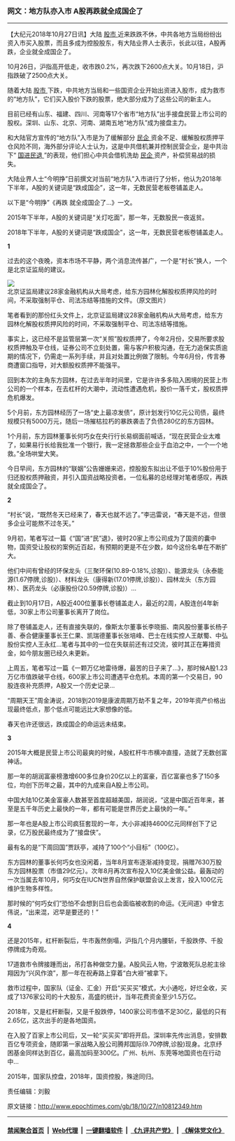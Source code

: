 ### 网文：地方队亦入市 A股再跌就全成国企了
------------------------

<p>
 【大纪元2018年10月27日讯】大陆
 <a href="http://www.epochtimes.com/gb/tag/%E8%82%A1%E5%B8%82.html">
  股市
 </a>
 近来跌跌不休，中共各地方当局纷纷出资入市买入股票，而且多成为控股股东，有大陆业界人士表示，长此以往，A股再跌，企业就全成国企了。
</p>
<p>
 10月26日，沪指高开低走，收市跌0.2%，再次跌下2600点大关。10月18日，沪指跌破了2500点大关。
</p>
<p>
 随着大陆
 <a href="http://www.epochtimes.com/gb/tag/%E8%82%A1%E5%B8%82.html">
  股市
 </a>
 下跌，中共地方当局和一些国资企业开始出资进入股市，成为救市的“地方队”，它们买入股价下跌的股票，绝大部分成为了这些公司的新主人。
</p>
<p>
 目前已经有山东、福建、四川、河南等17个省市“地方队”出手接盘民营上市公司的股权。深圳、山东、北京、河南、湖南五地“地方队”成为接盘主力。
</p>
<p>
 和大陆官方宣传的“地方队”入市是为了缓解部分
 <a href="http://www.epochtimes.com/gb/tag/%E6%B0%91%E4%BC%81.html">
  民企
 </a>
 资金不足、缓解股权质押平仓风险不同，海外部分评论人士认为，这是中共借机兼并控制民营企业，是中共治下“
 <a href="http://www.epochtimes.com/gb/tag/%E5%9B%BD%E8%BF%9B%E6%B0%91%E9%80%80.html">
  国进民退
 </a>
 ”的表现，他们担心中共会借机洗劫
 <a href="http://www.epochtimes.com/gb/tag/%E6%B0%91%E4%BC%81.html">
  民企
 </a>
 资产，补偿贸易战的损失。
</p>
<p>
 大陆业界人士“今明挣”日前撰文对当前“地方队”入市进行了分析，他认为2018年下半年，A股的关键词是“跌成国企”，这一年，无数民营老板卷铺盖走人。
</p>
<p>
 以下是“今明挣”《再跌 就全成国企了…》一文。
</p>
<p>
 2015年下半年，A股的关键词是“关灯吃面”，那一年，无数股民一夜返贫。
</p>
<p>
 2018年下半年，A股的关键词是“跌成国企”，这一年，无数民营老板卷铺盖走人。
</p>
<p>
 <strong>
  1
 </strong>
</p>
<p>
 过去的这个夜晚，资本市场不平静，两个消息流传甚广，一个是“村长”换人，一个是北京证监局的建议。
</p>
<p>
 <img src="http://i.epochtimes.com/assets/uploads/2018/10/20181019114420400-1.jpg"/>
 <br/>
 北京证监局建议28家金融机构从大局考虑，给东方园林化解股权质押风险的时间，不采取强制平仓、司法冻结等措施的文件。（原文图片）
</p>
<p>
 笔者看到的那份红头文件上，北京证监局建议28家金融机构从大局考虑，给东方园林化解股权质押风险的时间，不采取强制平仓、司法冻结等措施。
</p>
<p>
 事实上，这已经不是监管层第一次“关照”股权质押了，今年2月份，交易所要求股权质押触及平仓线，证券公司不立刻处置，需与客户积极沟通，在无力追保实质逾期的情况下，仍需走一系列手续，并且对处置比例做了限制。今年6月份，传言券商遭窗口指导，对大额股权质押不能强平。
</p>
<p>
 回到本次的主角东方园林，在过去半年时间里，它是许许多多陷入困境的民营上市公司的一个样本，在去杠杆的大潮中，流动性遭遇危机，股价一落千丈，股权质押危机爆发。
</p>
<p>
 5个月前，东方园林经历了一场“史上最凉发债”，原计划发行10亿元公司债，最终规模只有5000万元，随后一场摧枯拉朽的暴跌袭击了负债280亿的东方园林。
</p>
<p>
 1个月前，东方园林董事长何巧女在央行行长易纲面前喊话，“现在民营企业太难了，如果易行长给我批准一个银行，我一定拯救那些企业于血泊之中，一个一个地救。”全场哄堂大笑。
</p>
<p>
 今日早间，东方园林的“联姻”公告姗姗来迟，控股股东拟出让不低于10%股份用于归还股权质押融资，并引入国资战略投资者。一位私募的总经理对笔者感叹，再跌就全成国企了。
</p>
<p>
 <strong>
  2
 </strong>
</p>
<p>
 “村长”说，“既然冬天已经来了，春天也就不远了。”李迅雷说，“春天是不远，但很多企业可能熬不过冬天。”
</p>
<p>
 9月初，笔者写过一篇《“国”进“民”退》，彼时20家上市公司成为了国资的囊中物，国资受让股权的案例近百起，有预期的更是不在少数，如今这份名单在不断扩大。
</p>
<p>
 他们中间有曾经的环保龙头（三聚环保(10.89-0.18%,诊股)）、能源龙头（永泰能源(1.67停牌,诊股)）、材料龙头（康得新(17.01停牌,诊股)）、园林龙头（东方园林）、医药龙头（必康股份(20.59停牌,诊股)）…
</p>
<p>
 截止到10月17日，A股近400位董事长卷铺盖走人，最近的2周，A股连创4年新低，30家上市公司董事长离开了岗位。
</p>
<p>
 除了卷铺盖走人，还有直接失联的，像斯太尔董事长李晓振、南风股份董事长杨子善、泰合健康董事长王仁果、凯瑞德董事长张培峰、巴士在线实控人王献蜀、中弘股份实控人王永红…笔者与其中的一位在失联前还有过交流，彼时其正在筹措资金，如今朋友圈已经久未更新。
</p>
<p>
 上周五，笔者写过一篇《一颗万亿地雷待爆，最苦的日子来了…》，那时候A股1.23万亿市值跌破平仓线，600家上市公司遭遇平仓危机。本周的第一个交易日，90股连夜补充质押，A股又一个历史记录…
</p>
<p>
 “周期天王”周金涛说，2018到2019是康波周期万劫不复之年，2019年资产价格出现最终低点，那个低点可能远比大家想像的低。
</p>
<p>
 春天也许还很远，跌成国企的命运远未结束。
</p>
<p>
 <strong>
  3
 </strong>
</p>
<p>
 2015年大概是民营上市公司最爽的时候，A股杠杆牛市横冲直撞，造就了无数创富神话。
</p>
<p>
 那一年的胡润富豪榜激增600多位身价20亿以上的富豪，百亿富豪也多了150多位，均创下历年之最，其中的九成来自A股上市公司。
</p>
<p>
 中国大陆10亿美金富豪人数甚至首度超越美国，胡润说，“这是中国近百年来，甚至是五千年历史上最快的一年，都有可能是世界历史上最快的一年。”
</p>
<p>
 那一年也是A股上市公司疯狂套现的一年，大小非减持4600亿元同样创下了记录，亿万股民最终成为了“接盘侠”。
</p>
<p>
 最有名的是“下周回国”贾跃亭，减持了100个“小目标”（100亿）。
</p>
<p>
 东方园林的董事长何巧女也没闲着，当年8月宣布逐渐减持变现，捐赠7630万股东方园林股票（市值29亿元）。次年8月再次宣布投入10亿美金做公益。最轰动的一次当属去年10月，何巧女在IUCN世界自然保护联盟会议上发言，投入100亿元维护生物多样性。
</p>
<p>
 那时候的“何巧女们”恐怕不会想到日后也会面临被收割的命运。《无间道》中曾志伟说，“出来混，迟早是要还的！”
</p>
<p>
 <strong>
  4
 </strong>
</p>
<p>
 还是2015年，杠杆断裂后，牛市轰然倒塌，沪指几个月内腰斩，千股跌停、千股停牌成为奇观。
</p>
<p>
 17道救市令牌接踵而出，吊打各种做空力量。A股风云人物，宁波敢死队总舵主徐翔因为“兴风作浪”，那一年在祝寿路上穿着“白大褂”被拿下。
</p>
<p>
 救市过程中，国家队（证金、汇金）开启“买买买”模式，大小通吃，好烂全收，买成了1376家公司的十大股东，高盛的统计，当年花费资金至少1.5万亿。
</p>
<p>
 2018年，又是杠杆断裂，又是千股跌停，1400家公司市值不足30亿，最低的只有2.65亿，这次出手的是各地国资。
</p>
<p>
 在入股了百家上市公司后，又一轮“买买买”即将开启。深圳率先传出消息，安排数百亿专项资金，随即第一家战略入股公司腾邦国际(9.70停牌,诊股)现身。北京纾困基金同样达到百亿，最高加码至300亿。广州、杭州、东莞等地国资也在行动中…
</p>
<p>
 2015年，国家队控盘，2018年，国资控股，殊途同归。
</p>
<p>
 责任编辑：刘毅
</p>

原文链接：http://www.epochtimes.com/gb/18/10/27/n10812349.htm


------------------------
#### [禁闻聚合首页](https://github.com/gfw-breaker/banned-news/blob/master/README.md) &nbsp;|&nbsp; [Web代理](https://github.com/gfw-breaker/open-proxy/blob/master/README.md) &nbsp;|&nbsp; [一键翻墙软件](https://github.com/gfw-breaker/nogfw/blob/master/README.md) &nbsp;|&nbsp; [《九评共产党》](https://github.com/gfw-breaker/9ping.md/blob/master/README.md#九评之一评共产党是什么) &nbsp;|&nbsp; [《解体党文化》](https://github.com/gfw-breaker/jtdwh.md/blob/master/README.md#绪论)